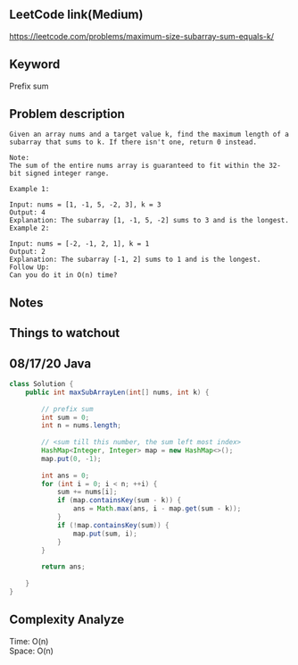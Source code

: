 ## LeetCode link(Medium)
https://leetcode.com/problems/maximum-size-subarray-sum-equals-k/

## Keyword
Prefix sum

## Problem description
```
Given an array nums and a target value k, find the maximum length of a subarray that sums to k. If there isn't one, return 0 instead.

Note:
The sum of the entire nums array is guaranteed to fit within the 32-bit signed integer range.

Example 1:

Input: nums = [1, -1, 5, -2, 3], k = 3
Output: 4 
Explanation: The subarray [1, -1, 5, -2] sums to 3 and is the longest.
Example 2:

Input: nums = [-2, -1, 2, 1], k = 1
Output: 2 
Explanation: The subarray [-1, 2] sums to 1 and is the longest.
Follow Up:
Can you do it in O(n) time?
```



## Notes


## Things to watchout

## 08/17/20 Java

```java
class Solution {
    public int maxSubArrayLen(int[] nums, int k) {
        
        // prefix sum
        int sum = 0;
        int n = nums.length;
        
        // <sum till this number, the sum left most index>
        HashMap<Integer, Integer> map = new HashMap<>();
        map.put(0, -1);
        
        int ans = 0;
        for (int i = 0; i < n; ++i) {
            sum += nums[i];
            if (map.containsKey(sum - k)) {
                ans = Math.max(ans, i - map.get(sum - k));
            }
            if (!map.containsKey(sum)) {
                map.put(sum, i);
            }
        }
        
        return ans;
        
    }
}

```
## Complexity Analyze
Time: O(n)       \
Space: O(n)